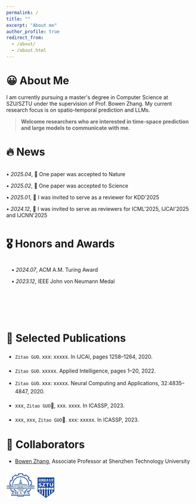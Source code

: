 ```yaml
---
permalink: /
title: ""
excerpt: "About me"
author_profile: true
redirect_from: 
  - /about/
  - /about.html
---
```


# 😀 About Me
I am currently pursuing a master's degree in Computer Science at SZU/SZTU under the supervision of Prof. Bowen Zhang. My current research focus is on spatio-temporal prediction and LLMs.

>  <span>**Welcome researchers who are interested in time-space prediction and large models to communicate with me.**</span> 

# 🔥 News
<div style="height: 150px; overflow-y: scroll;">
  <div styple="padding-left: 1em;">
    <p>• <em>2025.04</em>, 🎉 One paper was accepted to Nature</p>
    <p>• <em>2025.02</em>, 🎉 One paper was accepted to Science</p>
    <p>• <em>2025.01</em>, 🎉 I was invited to serve as a reviewer for KDD'2025</p> 
    <p>• <em>2024.12</em>, 🎉 I was invited to serve as reviewers for ICML'2025, IJCAI'2025 and IJCNN'2025</p>
    <p>• <em>2024.12</em>, 🎉 One paper was accepted to AAAI'2025</p>
  </div>
</div>

# 🎖 Honors and Awards
<div style="height: 150px; overflow-y: scroll;">
  <div style="padding-left: 1em;">
    <p>• <em>2024.07</em>, ACM A.M. Turing Award</p>
    <p>• <em>2023.12</em>, ​​IEEE John von Neumann Medal</p>
  </div>
</div>

# 📝 Selected Publications
- `Zitao GUO`. xxx: xxxxx. In IJCAI, pages 1258–1264, 2020. <a href="https://www.ijcai.org/proceedings/2020/175"><i style="font-size: 20px;" class="fa fa-file-pdf"></i></a> <a href="https://github.com/iceshzc/MR-GCN-DENSE"><i style="font-size: 20px;" class="fab fa-fw fa-github"></i></a>

- `Zitao GUO`. xxxxx. Applied Intelligence, pages 1–20, 2022. <a href="https://link.springer.com/article/10.1007/s10489-022-03667-1"><i style="font-size: 20px;" class="fa fa-file-pdf"></i></a> <a href="https://code.aliyun.com/hithzc/KAGNN"><i style="font-size: 20px;" class="fab fa-fw fa-github"></i></a>

- `Zitao GUO`. xxx: xxxxx. Neural Computing and Applications, 32:4835–4847, 2020. <a href="https://link.springer.com/article/10.1007/s00521-018-3875-5"><i style="font-size: 20px;" class="fa fa-file-pdf"></i></a>

- xxx, `Zitao GUO`📧, xxx. xxxx. In ICASSP, 2023. <a href="https://ieeexplore.ieee.org/document/10095891"><i style="font-size: 20px;" class="fa fa-file-pdf"></i></a>

- xxx, xxx, `Zitao GUO`📧. xxx: xxxxx. In ICASSP, 2023.  <a href="https://ieeexplore.ieee.org/abstract/document/10097031"><i style="font-size: 20px;" class="fa fa-file-pdf"></i></a> <a href="https://github.com/xuguangning1218/IntGNN_ICASSP2023"><i style="font-size: 20px;" class="fab fa-fw fa-github"></i></a>

# 🤝 Collaborators
- [Bowen Zhang](https://scholar.google.com/citations?hl=en&user=2O1BOpEAAAAJ), Associate Professor at Shenzhen Technology University


<img class="svg" src="/images/hit_logo.jpeg" width="77pt"> <img class="svg" src="/images/sztu_logo.png" width="50pt"> 